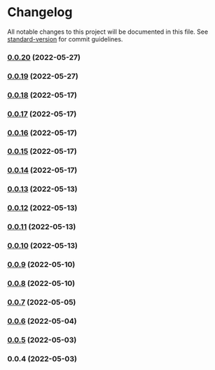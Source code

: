 # Changelog

All notable changes to this project will be documented in this file. See [standard-version](https://github.com/conventional-changelog/standard-version) for commit guidelines.

### [0.0.20](https://github.com/Foreinyel/moon/compare/v0.0.19...v0.0.20) (2022-05-27)

### [0.0.19](https://github.com/Foreinyel/moon/compare/v0.0.18...v0.0.19) (2022-05-27)

### [0.0.18](https://github.com/Foreinyel/moon/compare/v0.0.17...v0.0.18) (2022-05-17)

### [0.0.17](https://github.com/Foreinyel/moon/compare/v0.0.16...v0.0.17) (2022-05-17)

### [0.0.16](https://github.com/Foreinyel/moon/compare/v0.0.15...v0.0.16) (2022-05-17)

### [0.0.15](https://github.com/Foreinyel/moon/compare/v0.0.14...v0.0.15) (2022-05-17)

### [0.0.14](https://github.com/Foreinyel/moon/compare/v0.0.13...v0.0.14) (2022-05-17)

### [0.0.13](https://github.com/Foreinyel/moon/compare/v0.0.12...v0.0.13) (2022-05-13)

### [0.0.12](https://github.com/Foreinyel/moon/compare/v0.0.11...v0.0.12) (2022-05-13)

### [0.0.11](https://github.com/Foreinyel/moon/compare/v0.0.10...v0.0.11) (2022-05-13)

### [0.0.10](https://github.com/Foreinyel/moon/compare/v0.0.9...v0.0.10) (2022-05-13)

### [0.0.9](https://github.com/Foreinyel/moon/compare/v0.0.8...v0.0.9) (2022-05-10)

### [0.0.8](https://github.com/Foreinyel/moon/compare/v0.0.7...v0.0.8) (2022-05-10)

### [0.0.7](https://github.com/Foreinyel/moon/compare/v0.0.6...v0.0.7) (2022-05-05)

### [0.0.6](https://github.com/Foreinyel/moon/compare/v0.0.5...v0.0.6) (2022-05-04)

### [0.0.5](https://github.com/Foreinyel/moon/compare/v0.0.4...v0.0.5) (2022-05-03)

### 0.0.4 (2022-05-03)
